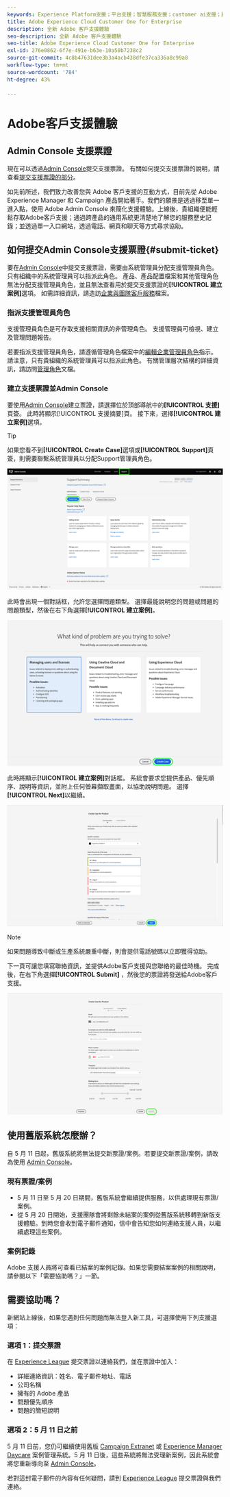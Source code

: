 ```yaml
---
keywords: Experience Platform支援；平台支援；智慧服務支援；customer ai支援；歸因ai支援；rtcdp支援；提交支援票證；客戶支援
title: Adobe Experience Cloud Customer One for Enterprise
description: 全新 Adobe 客戶支援體驗
seo-description: 全新 Adobe 客戶支援體驗
seo-title: Adobe Experience Cloud Customer One for Enterprise
exl-id: 276e0862-6f7e-491e-b63e-10a50b7238c2
source-git-commit: 4c8b47631dee3b3a4acb438dfe37ca336a8c99a8
workflow-type: tm+mt
source-wordcount: '784'
ht-degree: 43%

---
```


# Adobe客戶支援體驗

## Admin Console 支援票證

現在可以透過[Admin Console](https://adminconsole.adobe.com/)提交支援票證。 有關如何提交支援票證的說明，請查看[提交支援票證的部分](#submit-ticket)。

如先前所述，我們致力改善您與 Adobe 客戶支援的互動方式，目前先從 Adobe Experience Manager 和 Campaign 產品開始著手。我們的願景是透過移至單一進入點，使用 Adobe Admin Console 來簡化支援體驗。上線後，貴組織便能輕鬆存取Adobe客戶支援；通過跨產品的通用系統更清楚地了解您的服務歷史記錄；並透過單一入口網站，透過電話、網頁和聊天等方式尋求協助。

## 如何提交Admin Console支援票證{#submit-ticket}

要在[Admin Console](https://adminconsole.adobe.com/)中提交支援票證，需要由系統管理員分配支援管理員角色。 只有組織中的系統管理員可以指派此角色。 產品、產品配置檔案和其他管理角色無法分配支援管理員角色，並且無法查看用於提交支援票證的&#x200B;**[!UICONTROL 建立案例]**&#x200B;選項。 如需詳細資訊，請造訪[企業與團隊客戶服務](https://helpx.adobe.com/tw/enterprise/using/support-and-expert-services.html)檔案。

### 指派支援管理員角色

支援管理員角色是可存取支援相關資訊的非管理角色。 支援管理員可檢視、建立及管理問題報告。

若要指派支援管理員角色，請遵循管理角色檔案中的[編輯企業管理員角色](https://helpx.adobe.com/enterprise/using/admin-roles.html#add-admin-teams)指示。 請注意，只有貴組織的系統管理員可以指派此角色。 有關管理層次結構的詳細資訊，請訪問[管理角色](https://helpx.adobe.com/enterprise/admin-guide.html/enterprise/using/admin-roles.ug.html)文檔。

### 建立支援票證並Admin Console

要使用[Admin Console](https://adminconsole.adobe.com/)建立票證，請選擇位於頂部導航中的&#x200B;**[!UICONTROL 支援]**&#x200B;頁簽。 此時將顯示[!UICONTROL 支援摘要]頁。 接下來，選擇&#x200B;**[!UICONTROL 建立案例]**&#x200B;選項。

>[!TIP]
>
> 如果您看不到&#x200B;**[!UICONTROL Create Case]**&#x200B;選項或&#x200B;**[!UICONTROL Support]**&#x200B;頁簽，則需要聯繫系統管理員以分配Support管理員角色。

![Admin Console支援標籤](./assets/Support.png)

此時會出現一個對話框，允許您選擇問題類型。 選擇最能說明您的問題或問題的問題類型，然後在右下角選擇&#x200B;**[!UICONTROL 建立案例]**。

![選擇問題](./assets/select-case-type.png)

此時將顯示&#x200B;**[!UICONTROL 建立案例]**&#x200B;對話框。 系統會要求您提供產品、優先順序、說明等資訊，並附上任何螢幕擷取畫面，以協助說明問題。 選擇&#x200B;**[!UICONTROL Next]**&#x200B;以繼續。

![建立案例](./assets/create_case.png)

>[!NOTE]
>
> 如果問題導致中斷或生產系統嚴重中斷，則會提供電話號碼以立即獲得協助。

下一頁可讓您填寫聯絡資訊，並提供Adobe客戶支援與您聯絡的最佳時機。 完成後，在右下角選擇&#x200B;**[!UICONTROL Submit]** ，然後您的票證將發送給Adobe客戶支援。

![提交票證](./assets/submit_case.png)

## 使用舊版系統怎麼辦？

自 5 月 11 日起，舊版系統將無法提交新票證/案例。若要提交新票證/案例，請改為使用 [Admin Console](https://adminconsole.adobe.com/)。

### 現有票證/案例

* 5 月 11 日至 5 月 20 日期間，舊版系統會繼續提供服務，以供處理現有票證/案例。
* 從 5 月 20 日開始，支援團隊會將剩餘未結案的案例從舊版系統移轉到新版支援體驗。到時您會收到電子郵件通知，信中會告知您如何連絡支援人員，以繼續處理這些案例。

### 案例記錄

Adobe 支援人員將可查看已結案的案例記錄。如果您需要結案案例的相關說明，請參閱以下「需要協助嗎？」一節。

## 需要協助嗎？

新網站上線後，如果您遇到任何問題而無法登入新工具，可選擇使用下列支援選項：

### 選項 1：提交票證

在 [Experience League](https://experienceleague.adobe.com/?support-solution=General#support) 提交票證以連絡我們，並在票證中加入：

* 詳細連絡資訊：姓名、電子郵件地址、電話
* 公司名稱
* 擁有的 Adobe 產品
* 問題優先順序
* 問題的簡短說明

### 選項 2：5 月 11 日之前

5 月 11 日前，您仍可繼續使用舊版 [Campaign Extranet](https://support.neolane.net/webApp/extranetLogin) 或 [Experience Manager Daycare](https://daycare.day.com/home.html) 案例管理系統。5 月 11 日後，這些系統將無法受理新案例，因此系統會將您重新導向至 [Admin Console](https://adminconsole.adobe.com/)。

若對這封電子郵件的內容有任何疑問，請到 [Experience League](https://experienceleague.adobe.com/?support-solution=General#support) 提交票證與我們連絡。
